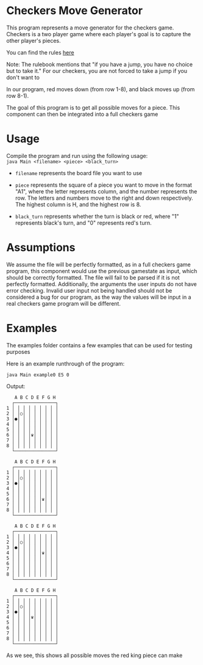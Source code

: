 # Checkers Move Generator
This program represents a move generator for the checkers game. Checkers is a two player game where each player's goal is to capture the other player's pieces.

You can find the rules [here](https://officialgamerules.org/game-rules/checkers/)

Note: The rulebook mentions that "if you have a jump, you have no choice but to take it." For our checkers, you are not forced to take a jump if you don't want to

In our program, red moves down (from row 1-8), and black moves up (from row 8-1).

The goal of this program is to get all possible moves for a piece. This component can then be integrated into a full checkers game

# Usage

Compile the program and run using the following usage:  
`java Main <filename> <piece> <black_turn>`

* `filename` represents the board file you want to use

* `piece` represents the square of a piece you want to move in the format "A1", where the letter represents column, and the number represents the row. The letters and numbers move to the right and down respectively. The highest column is H, and the highest row is 8.

* `black_turn` represents whether the turn is black or red, where "1" represents black's turn, and "0" represents red's turn.

# Assumptions
We assume the file will be perfectly formatted, as in a full checkers game program, this component would use the previous gamestate as input, which should be correctly formatted. The file will fail to be parsed if it is not perfectly formatted. Additionally, the arguments the user inputs do not have error checking. Invalid user input not being handled should not be considered a bug for our program, as the way the values will be input in a real checkers game program will be different.

# Examples

The examples folder contains a few examples that can be used for testing purposes

Here is an example runthrough of the program:

`java Main example0 E5 0`

Output:
```
   A B C D E F G H
  ┌───────────────┐
1 │ │ │ │ │ │ │ │ │
2 │ │○│ │ │ │ │ │ │
3 │●│ │ │ │ │ │ │ │
4 │ │ │ │ │ │ │ │ │
5 │ │ │ │ │ │ │ │ │
6 │ │ │ │♛│ │ │ │ │
7 │ │ │ │ │ │ │ │ │
8 │ │ │ │ │ │ │ │ │
  └───────────────┘

   A B C D E F G H
  ┌───────────────┐
1 │ │ │ │ │ │ │ │ │
2 │ │○│ │ │ │ │ │ │
3 │●│ │ │ │ │ │ │ │
4 │ │ │ │ │ │ │ │ │
5 │ │ │ │ │ │ │ │ │
6 │ │ │ │ │ │♛│ │ │
7 │ │ │ │ │ │ │ │ │
8 │ │ │ │ │ │ │ │ │
  └───────────────┘

   A B C D E F G H
  ┌───────────────┐
1 │ │ │ │ │ │ │ │ │
2 │ │○│ │ │ │ │ │ │
3 │●│ │ │ │ │ │ │ │
4 │ │ │ │ │ │♛│ │ │
5 │ │ │ │ │ │ │ │ │
6 │ │ │ │ │ │ │ │ │
7 │ │ │ │ │ │ │ │ │
8 │ │ │ │ │ │ │ │ │
  └───────────────┘

   A B C D E F G H
  ┌───────────────┐
1 │ │ │ │ │ │ │ │ │
2 │ │○│ │ │ │ │ │ │
3 │●│ │ │ │ │ │ │ │
4 │ │ │ │♛│ │ │ │ │
5 │ │ │ │ │ │ │ │ │
6 │ │ │ │ │ │ │ │ │
7 │ │ │ │ │ │ │ │ │
8 │ │ │ │ │ │ │ │ │
  └───────────────┘
```

As we see, this shows all possible moves the red king piece can make
